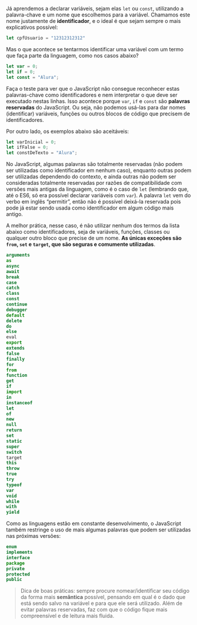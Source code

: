 Já aprendemos a declarar variáveis, sejam elas `let` ou `const`, utilizando a palavra-chave e um nome que escolhemos para a variável. Chamamos este nome justamente de **identificador**, e o ideal é que sejam sempre o mais explicativos possível:

```javascript
let cpfUsuario = "12312312312"
```

Mas o que acontece se tentarmos identificar uma variável com um termo que faça parte da linguagem, como nos casos abaixo?

```javascript
let var = 0;
let if = 0;
let const = "Alura";
```

Faça o teste para ver que o JavaScript não consegue reconhecer estas palavras-chave como identificadores e nem interpretar o que deve ser executado nestas linhas. Isso acontece porque `var`, `if` e `const` são **palavras reservadas** do JavaScript. Ou seja, não podemos usá-las para dar nomes (identificar) variáveis, funções ou outros blocos de código que precisem de identificadores.

Por outro lado, os exemplos abaixo são aceitáveis:

```javascript
let varInicial = 0;
let ifFalse = 0;
let constDeTexto = "Alura";
```

No JavaScript, algumas palavras são totalmente reservadas (não podem ser utilizadas como identificador em nenhum caso), enquanto outras podem ser utilizadas dependendo do contexto, e ainda outras não podem ser consideradas totalmente reservadas por razões de compatibilidade com versões mais antigas da linguagem, como é o caso de `let` (lembrando que, até o ES6, só era possível declarar variáveis com `var`). A palavra `let` vem do verbo em inglês “permitir”, então não é possível deixá-la reservada pois pode já estar sendo usada como identificador em algum código mais antigo.

A melhor prática, nesse caso, é não utilizar nenhum dos termos da lista abaixo como identificadores, seja de variáveis, funções, classes ou qualquer outro bloco que precise de um nome. **As únicas exceções são `from`, `set` e `target`, que são seguras e comumente utilizadas**.

```javascript
arguments
as
async
await
break
case
catch
class
const
continue
debugger
default
delete
do
else
eval
export
extends
false
finally
for
from
function
get
if
import
in
instanceof
let
of
new
null
return
set
static
super
switch
target
this
throw
true
try
typeof
var
void
while
with
yield
```

Como as linguagens estão em constante desenvolvimento, o JavaScript também restringe o uso de mais algumas palavras que podem ser utilizadas nas próximas versões:

```javascript
enum
implements
interface
package
private
protected
public
```

> Dica de boas práticas: sempre procure nomear/identificar seu código da forma mais **semântica** possível, pensando em qual é o dado que está sendo salvo na variável e para que ele será utilizado. Além de evitar palavras reservadas, faz com que o código fique mais compreensível e de leitura mais fluida.